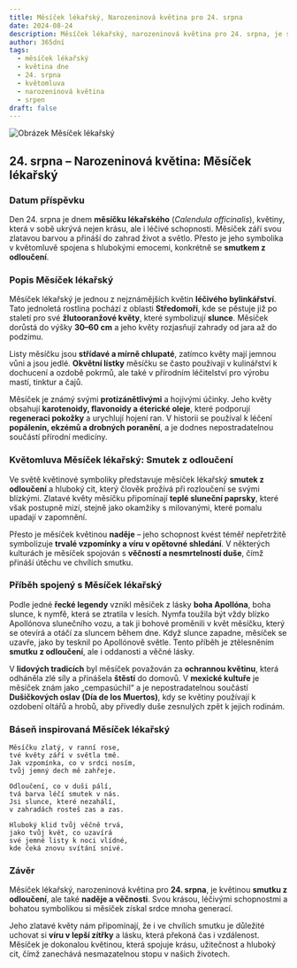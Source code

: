 ```yaml
---
title: Měsíček lékařský, Narozeninová květina pro 24. srpna
date: 2024-08-24
description: Měsíček lékařský, narozeninová květina pro 24. srpna, je symbolem Smutek z odloučení. Objevte její jedinečný význam, fascinující příběhy a poezii, která oslavuje její krásu.
author: 365dní
tags:
  - měsíček lékařský
  - květina dne
  - 24. srpna
  - květomluva
  - narozeninová květina
  - srpen
draft: false
---
```


![Obrázek Měsíček lékařský](https://cdn.pixabay.com/photo/2018/07/10/11/11/marigold-3528402_1280.jpg#center)


## 24. srpna – Narozeninová květina: Měsíček lékařský

### Datum příspěvku

Den 24. srpna je dnem **měsíčku lékařského** (_Calendula officinalis_), květiny, která v sobě ukrývá nejen krásu, ale i léčivé schopnosti. Měsíček září svou zlatavou barvou a přináší do zahrad život a světlo. Přesto je jeho symbolika v květomluvě spojena s hlubokými emocemi, konkrétně se **smutkem z odloučení**.

### Popis Měsíček lékařský

Měsíček lékařský je jednou z nejznámějších květin **léčivého bylinkářství**. Tato jednoletá rostlina pochází z oblasti **Středomoří**, kde se pěstuje již po staletí pro své **žlutooranžové květy**, které symbolizují **slunce**. Měsíček dorůstá do výšky **30–60 cm** a jeho květy rozjasňují zahrady od jara až do podzimu.

Listy měsíčku jsou **střídavé a mírně chlupaté**, zatímco květy mají jemnou vůni a jsou jedlé. **Okvětní lístky** měsíčku se často používají v kulinářství k dochucení a ozdobě pokrmů, ale také v přírodním léčitelství pro výrobu mastí, tinktur a čajů.

Měsíček je známý svými **protizánětlivými** a hojivými účinky. Jeho květy obsahují **karotenoidy, flavonoidy a éterické oleje**, které podporují **regeneraci pokožky** a urychlují hojení ran. V historii se používal k léčení **popálenin, ekzémů a drobných poranění**, a je dodnes nepostradatelnou součástí přírodní medicíny.

### Květomluva Měsíček lékařský: Smutek z odloučení

Ve světě květinové symboliky představuje měsíček lékařský **smutek z odloučení** a hluboký cit, který člověk prožívá při rozloučení se svými blízkými. Zlatavé květy měsíčku připomínají **teplé sluneční paprsky**, které však postupně mizí, stejně jako okamžiky s milovanými, které pomalu upadají v zapomnění.

Přesto je měsíček květinou **naděje** – jeho schopnost kvést téměř nepřetržitě symbolizuje **trvalé vzpomínky a víru v opětovné shledání**. V některých kulturách je měsíček spojován s **věčností a nesmrtelností duše**, čímž přináší útěchu ve chvílích smutku.

### Příběh spojený s Měsíček lékařský

Podle jedné **řecké legendy** vznikl měsíček z lásky **boha Apollóna**, boha slunce, k nymfě, která se ztratila v lesích. Nymfa toužila být vždy blízko Apollónova slunečního vozu, a tak ji bohové proměnili v květ měsíčku, který se otevírá a otáčí za sluncem během dne. Když slunce zapadne, měsíček se uzavře, jako by tesknil po Apollónově světle. Tento příběh je ztělesněním **smutku z odloučení**, ale i oddanosti a věčné lásky.

V **lidových tradicích** byl měsíček považován za **ochrannou květinu**, která odháněla zlé síly a přinášela **štěstí** do domovů. V **mexické kultuře** je měsíček znám jako „cempasúchil“ a je nepostradatelnou součástí **Dušičkových oslav (Día de los Muertos)**, kdy se květiny používají k ozdobení oltářů a hrobů, aby přivedly duše zesnulých zpět k jejich rodinám.

### Báseň inspirovaná Měsíček lékařský

```
Měsíčku zlatý, v ranní rose,  
tvé květy září v světla tmě.  
Jak vzpomínka, co v srdci nosím,  
tvůj jemný dech mě zahřeje.  

Odloučení, co v duši pálí,  
tvá barva léčí smutek v nás.  
Jsi slunce, které nezahálí,  
v zahradách rosteš zas a zas.  

Hluboký klid tvůj věčně trvá,  
jako tvůj květ, co uzavírá  
své jemné listy k noci vlídné,  
kde čeká znovu svítání snivé.  
```

### Závěr

Měsíček lékařský, narozeninová květina pro **24. srpna**, je květinou **smutku z odloučení**, ale také **naděje a věčnosti**. Svou krásou, léčivými schopnostmi a bohatou symbolikou si měsíček získal srdce mnoha generací.

Jeho zlatavé květy nám připomínají, že i ve chvílích smutku je důležité uchovat si **víru v lepší zítřky** a lásku, která překoná čas i vzdálenost. Měsíček je dokonalou květinou, která spojuje krásu, užitečnost a hluboký cit, čímž zanechává nesmazatelnou stopu v našich životech.